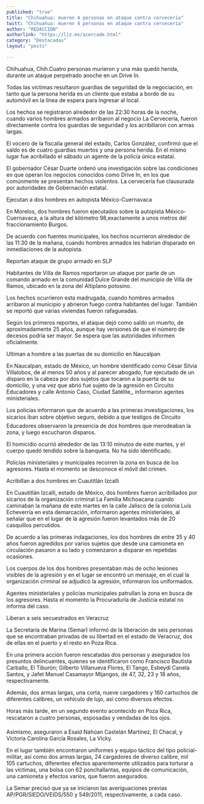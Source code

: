 ```yaml
---
published: "true"
title: "Chihuahua: mueren 4 personas en ataque contra cervecería"
twitt: "Chihuahua: mueren 4 personas en ataque contra cervecería"
author: "REDACCION"
authorlink: "https://ljz.mx/acercade.html"
category: "Destacadas"
layout: "posts"

---
```



  Chihuahua, Chih.Cuatro personas murieron y una más quedó herida, durante un ataque perpetrado anoche en un Drive In.



  Todas las víctimas resultaron guardias de seguridad de la negociación, en tanto que la persona herida es un cliente que estaba a bordo de su automóvil en la línea de espera para ingresar al local.



  Los hechos se registraron alrededor de las 22:30 horas de la noche, cuando varios hombres armados arribaron al negocio La Cervecería, fueron directamente contra los guardias de seguridad y los acribillaron con armas largas.



  El vocero de la fiscalía general del estado, Carlos González, confirmó que el saldo es de cuatro guardias muertos y una persona herida. En el mismo lugar fue acribillado el sábado un agente de la policía única estatal.



  El gobernador César Duarte ordenó una investigación sobre las condiciones en que operan los negocios conocidos como Drive In, en los que comúnmente se presentan hechos violentos. La cervecería fue clausurada por autoridades de Gobernación estatal.



  Ejecutan a dos hombres en autopista México-Cuernavaca



  En Morelos, dos hombres fueron ejecutados sobre la autopista México-Cuernavaca, a la altura del kilómetro 98,exactamente a unos metros del fraccionamiento Burgos.



  De acuerdo con fuentes municipales, los hechos ocurrieron alrededor de las 11:30 de la mañana, cuando hombres armados les habrían disparado en inmediaciones de la autopista.



  Reportan ataque de grupo armado en SLP



  Habitantes de Villa de Ramos reportaron un ataque por parte de un comando armado en la comunidad Dulce Grande del municipio de Villa de Ramos, ubicado en la zona del Altiplano potosino.



  Los hechos ocurrieron esta madrugada, cuando hombres armados arribaron al municipio y abrieron fuego contra habitantes del lugar. También se reportó que varias viviendas fueron rafagueadas.



  Según los primeros reportes, el ataque dejó como saldo un muerto, de aproximadamente 25 años, aunque hay versiones de que el número de decesos podría ser mayor. Se espera que las autoridades informen oficialmente.



  Ultiman a hombre a las puertas de su domicilio en Naucalpan



  En Naucalpan, estado de México, un hombre identificado como César Silvia Villalobos, de al menos 50 años y al parecer abogado, fue ejecutado de un disparo en la cabeza por dos sujetos que tocaron a la puerta de su domicilio, y una vez que abrió fue sujeto de la agresión en Circuito Educadores y calle Antonio Caso, Ciudad Satélite,, informaron agentes ministeriales.



  Los policías informaron que de acuerdo a las primeras investigaciones, los sicarios iban sobre objetivo seguro, debido a que testigos de Circuito Educadores observaron la presencia de dos hombres que merodeaban la zona, y luego escucharon disparos.



  El homicidio ocurrió alrededor de las 13:10 minutos de este martes, y el cuerpo quedó tendido sobre la banqueta. No ha sido identificado.



  Policías ministeriales y municipales recorren la zona en busca de los agresores. Hasta el momento se desconoce el móvil del crimen.



  Acribillan a dos hombres en Cuautitlán Izcalli



  En Cuautitlán Izcalli, estado de México, dos hombres fueron acribillados por sicarios de la organización criminal La Familia Michoacana cuando caminaban la mañana de este martes en la calle Jalisco de la colonia Luis Echeverría en esta demarcación, informaron agentes ministeriales, al señalar que en el lugar de la agresión fueron levantados más de 20 casquillos percutidos.



  De acuerdo a las primeras indagaciones, los dos hombres de entre 35 y 40 años fueron agredidos por varios sujetos que desde una camioneta en circulación pasaron a su lado y comenzaron a disparar en repetidas ocasiones.



  Los cuerpos de los dos hombres presentaban más de ocho lesiones visibles de la agresión y en el lugar se encontró un mensaje, en el cual la organización criminal se adjudicó la agresión, informaron los uniformados.



  Agentes ministeriales y policías municipales patrullan la zona en busca de los agresores. Hasta el momento la Procuraduría de Justicia estatal no informa del caso.



  Liberan a seis secuestrados en Veracruz



  La Secretaría de Marina (Semar) informó de la liberación de seis personas que se encontraban privadas de su libertad en el estado de Veracruz, dos de ellas en el puerto y el resto en Poza Rica.



  En una primera acción fueron rescatadas dos personas y asegurados los presuntos delincuentes, quienes se identificaron como Francisco Bautista Carballo, El Tiburón; Gilberto Villanueva Flores, El Tango, Esbeydi Canela Santos, y Jafet Manuel Casamayor Mijangos, de 47, 32, 23 y 18 años, respectivamente.



  Además, dos armas largas, una corta, nueve cargadores y 160 cartuchos de diferentes calibres, un vehículo de lujo, así como diversos efectos.



  Horas más tarde, en un segundo evento acontecido en Poza Rica, rescataron a cuatro personas, esposadas y vendadas de los ojos.



  Asimismo, aseguraron a Esaid Nahúan Castelán Martínez, El Chacal, y Victoria Carolina García Rosales, La Vicky.



  En el lugar también encontraron uniformes y equipo táctico del tipo policial-militar, así como dos armas largas, 24 cargadores de diverso calibre, mil 105 cartuchos, diferentes efectos aparentemente utilizados para torturar a las víctimas, una bolsa con 62 ponchallantas, equipos de comunicación, una camioneta y efectos varios, que fueron asegurados.



  La Semar precisó que ya se iniciaron las averiguaciones previas AP/PGR/SIEDO/VEIDS/550 y 549/2011, respectivamente, a cada caso.

